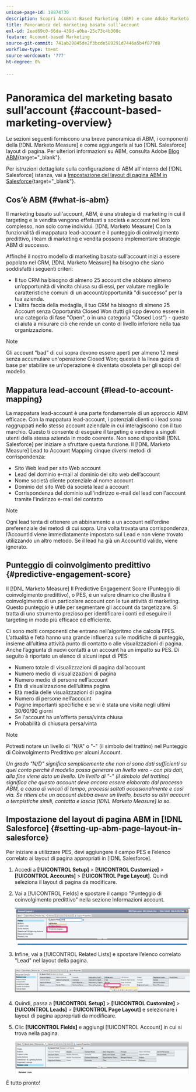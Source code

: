 ```yaml
---
unique-page-id: 18874730
description: Scopri Account-Based Marketing (ABM) e come Adobe Marketo Measure aiuta i team di marketing e vendita a eseguire strategie ABM di successo.
title: Panoramica del marketing basato sull’account
exl-id: 2ead69c0-66da-439d-a0ba-25c73c4b308c
feature: Account-based Marketing
source-git-commit: 741ab20845de2f3bcde589291d7446a5b4f877d8
workflow-type: tm+mt
source-wordcount: '777'
ht-degree: 0%

---
```


# Panoramica del marketing basato sull’account {#account-based-marketing-overview}

Le sezioni seguenti forniscono una breve panoramica di ABM, i componenti della [!DNL Marketo Measure] e come aggiungerla al tuo [!DNL Salesforce] layout di pagina. Per ulteriori informazioni su ABM, consulta Adobe [Blog ABM](https://business.adobe.com/blog/basics/account-based-marketing){target="_blank"}.

Per istruzioni dettagliate sulla configurazione di ABM all&#39;interno del [!DNL Salesforce] istanza, vai a [Impostazione del layout di pagina ABM in Salesforce](/help/advanced-marketo-measure-features/account-based-marketing/account-based-marketing-overview.md#setting-up-abm-page-layout-in-salesforce){target="_blank"}.

## Cos’è ABM {#what-is-abm}

Il marketing basato sull&#39;account, ABM, è una strategia di marketing in cui il targeting e la vendita vengono effettuati a società e account nel loro complesso, non solo come individui. [!DNL Marketo Measure] Con la funzionalità di mappatura lead-account e il punteggio di coinvolgimento predittivo, i team di marketing e vendita possono implementare strategie ABM di successo.

Affinché il nostro modello di marketing basato sull’account inizi a essere popolato nel CRM, [!DNL Marketo Measure] ha bisogno che siano soddisfatti i seguenti criteri:

* Il tuo CRM ha bisogno di almeno 25 account che abbiano almeno un’opportunità di vincita chiusa su di essi, per valutare meglio le caratteristiche comuni di un account/opportunità &quot;di successo&quot; per la tua azienda.
* L&#39;altra faccia della medaglia, il tuo CRM ha bisogno di almeno 25 Account senza Opportunità Closed Won (tutti gli opp devono essere in una categoria di fase &quot;Open&quot;, o in una categoria &quot;Closed Lost&quot;) - questo ci aiuta a misurare ciò che rende un conto di livello inferiore nella tua organizzazione.

>[!NOTE]
>
>Gli account &quot;bad&quot; di cui sopra devono essere aperti per almeno 12 mesi senza accumulare un&#39;operazione Closed Won; questa è la linea guida di base per stabilire se un&#39;operazione è diventata obsoleta per gli scopi del modello.

## Mappatura lead-account {#lead-to-account-mapping}

La mappatura lead-account è una parte fondamentale di un approccio ABM efficace. Con la mappatura lead-account, i potenziali clienti o i lead sono raggruppati nello stesso account aziendale in cui interagiscono con il tuo marchio. Questo ti consente di eseguire il targeting e vendere a singoli utenti della stessa azienda in modo coerente. Non sono disponibili [!DNL Salesforce] per iniziare a sfruttare questa funzione. Il [!DNL Marketo Measure] Lead to Account Mapping cinque diversi metodi di corrispondenza:

* Sito Web lead per sito Web account
* Lead del dominio e-mail al dominio del sito web dell’account
* Nome società cliente potenziale al nome account
* Dominio del sito Web da società lead a account
* Corrispondenza del dominio sull&#39;indirizzo e-mail del lead con l&#39;account tramite l&#39;indirizzo e-mail del contatto

>[!NOTE]
>
>Ogni lead tenta di ottenere un abbinamento a un account nell’ordine preferenziale dei metodi di cui sopra. Una volta trovata una corrispondenza, l’AccountId viene immediatamente impostato sul Lead e non viene trovato utilizzando un altro metodo. Se il lead ha già un AccountId valido, viene ignorato.

## Punteggio di coinvolgimento predittivo {#predictive-engagement-score}

Il [!DNL Marketo Measure] Il Predictive Engagement Score (Punteggio di coinvolgimento predittivo), o PES, è un valore dinamico che illustra il coinvolgimento di un particolare account con le tue attività di marketing. Questo punteggio è utile per segmentare gli account da targetizzare. Si tratta di uno strumento prezioso per identificare i conti ed eseguire il targeting in modo più efficace ed efficiente.

Ci sono molti componenti che entrano nell’algoritmo che calcola l’PES. L’attualità e l’età hanno una grande influenza sulle modifiche di punteggio, insieme all’ultima attività punto di contatto o alle visualizzazioni di pagina. Anche l’aggiunta di nuovi contatti a un account ha un impatto su PES. Di seguito è riportato un elenco di alcuni input di PES:

* Numero totale di visualizzazioni di pagina dall’account
* Numero medio di visualizzazioni di pagina
* Numero medio di persone nell’account
* Età di visualizzazione dell’ultima pagina
* Età media delle visualizzazioni di pagina
* Numero di persone nell’account
* Pagine importanti specifiche e se vi è stata una visita negli ultimi 30/60/90 giorni
* Se l&#39;account ha un&#39;offerta persa/vinta chiusa
* Probabilità di chiusura persa/vinta

>[!NOTE]
>
>Potresti notare un livello di &quot;N/A&quot; o &quot;-&quot; (il simbolo del trattino) nel Punteggio di Coinvolgimento Predittivo per alcuni Account.

_Un grado &quot;N/D&quot; significa semplicemente che non ci sono dati sufficienti su quel conto perché il modello possa generare un livello vero - con più dati, alla fine viene dato un livello._
_Un livello di &quot;-&quot; (il simbolo del trattino) significa che questo account deve ancora essere elaborato dal processo ABM, a causa di vincoli di tempo, processi saltati occasionalmente e così via. Se ritieni che un account debba avere un livello, basato su altri account o tempistiche simili, contatta e lascia [!DNL Marketo Measure] lo so._

## Impostazione del layout di pagina ABM in [!DNL Salesforce] {#setting-up-abm-page-layout-in-salesforce}

Per iniziare a utilizzare PES, devi aggiungere il campo PES e l’elenco correlato ai layout di pagina appropriati in [!DNL Salesforce].

1. Accedi a **[!UICONTROL Setup]** > **[!UICONTROL Customize]** > **[!UICONTROL Accounts]** > **[!UICONTROL Page Layout]**. Quindi seleziona il layout di pagina da modificare.
1. Vai a [!UICONTROL Fields] e spostare il campo &quot;Punteggio di coinvolgimento predittivo&quot; nella sezione Informazioni account.

   ![](assets/1.png)

1. Infine, vai a [!UICONTROL Related Lists] e spostare l’elenco correlato &quot;Lead&quot; nel layout della pagina.

   ![](assets/2.png)

1. Quindi, passa a **[!UICONTROL Setup]** > **[!UICONTROL Customize]** > **[!UICONTROL Leads]** > **[!UICONTROL Page Layout]** e selezionare i layout di pagina appropriati da modificare.
1. Clic **[!UICONTROL Fields]** e aggiungi [!UICONTROL Account] in cui si trova nella pagina.

   ![](assets/3.png)

È tutto pronto!

